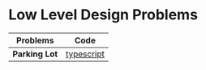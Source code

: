 # Low Level Design Problems

| Problems        | Code                                   |
| --------------- | -------------------------------------- |
| **Parking Lot** | [typescript](./parking-lot/typescript) |
